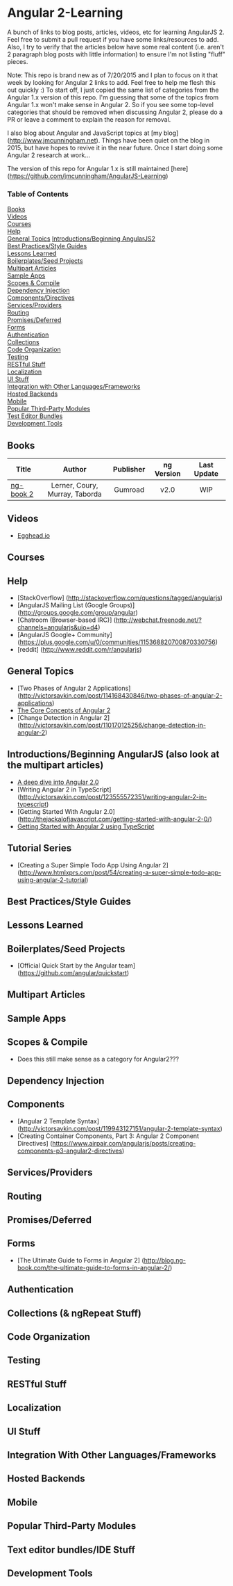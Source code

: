 Angular 2-Learning
==================

A bunch of links to blog posts, articles, videos, etc for learning AngularJS 2. Feel free to submit a pull request if you have some links/resources to add. Also, I try to verify that the articles below have some real content (i.e. aren't 2 paragraph blog posts with little information) to ensure I'm not listing "fluff" pieces. 

Note: This repo is brand new as of 7/20/2015 and I plan to focus on it that week by looking for Angular 2 links to add. Feel free to help me flesh this out quickly :) To start off, I just copied the same list of categories from the Angular 1.x version of this repo. I'm guessing that some of the topics from Angular 1.x won't make sense in Angular 2. So if you see some top-level categories that should be removed when discussing Angular 2, please do a PR or leave a comment to explain the reason for removal.

I also blog about Angular and JavaScript topics at [my blog] (http://www.jmcunningham.net). Things have been quiet on the blog in 2015, but have hopes to revive it in the near future. Once  I start doing some Angular 2 research at work...

The version of this repo for Angular 1.x is still maintained [here] (https://github.com/jmcunningham/AngularJS-Learning)

### Table of Contents
[Books](#books)  
[Videos](#videos)  
[Courses](#courses)   
[Help](#help)  
[General Topics](#general-topics) 
[Introductions/Beginning AngularJS2](#introductionsbeginning-angularjs-also-look-at-the-multipart-articles)  
[Best Practices/Style Guides](#best-practicesstyle-guides)  
[Lessons Learned](#lessons-learned)  
[Boilerplates/Seed Projects](#boilerplatesseed-projects)  
[Multipart Articles](#multipart-articles)  
[Sample Apps](#sample-apps)  
[Scopes & Compile](#scopes--compile)  
[Dependency Injection](#dependency-injection)  
[Components/Directives](#components)  
[Services/Providers](#servicesproviders)  
[Routing](#routing)  
[Promises/Deferred](#promisesdeferred)  
[Forms](#forms)  
[Authentication](#authentication)  
[Collections](#collections--ngrepeat-stuff)  
[Code Organization](#code-organization)  
[Testing](#testing)  
[RESTful Stuff](#restful-stuff)  
[Localization](#localization)  
[UI Stuff](#ui-stuff)  
[Integration with Other Languages/Frameworks](#integration-with-other-languagesframeworks)  
[Hosted Backends](#integration-with-other-languagesframeworks)  
[Mobile](#mobile)  
[Popular Third-Party Modules](#popular-third-party-modules)  
[Test Editor Bundles](#text-editor-bundleside-stuff)  
[Development Tools](#development-tools)  

## Books
| Title                                                                                                                                                   |                  Author                  |       Publisher      |    ng Version    | Last Update |
|---------------------------------------------------------------------------------------------------------------------------------------------------------|:----------------------------------------:|:--------------------:|:----------------:|:-----------:|
| [ng-book 2](https://www.ng-book.com/2/)                                                                                           | Lerner, Coury, Murray, Taborda               | Gumroad             | v2.0  |   WIP  |


## Videos
* [Egghead.io](https://egghead.io/technologies/angular2/)  

## Courses

## Help
* [StackOverflow] (http://stackoverflow.com/questions/tagged/angularjs)  
* [AngularJS Mailing List (Google Groups)] (http://groups.google.com/group/angular)  
* [Chatroom (Browser-based IRC)] (http://webchat.freenode.net/?channels=angularjs&uio=d4)  
* [AngularJS Google+ Community] (https://plus.google.com/u/0/communities/115368820700870330756)  
* [reddit] (http://www.reddit.com/r/angularjs)  

## General Topics
* [Two Phases of Angular 2 Applications] (http://victorsavkin.com/post/114168430846/two-phases-of-angular-2-applications)   
* [The Core Concepts of Angular 2](http://victorsavkin.com/post/118372404541/the-core-concepts-of-angular-2)  
* [Change Detection in Angular 2] (http://victorsavkin.com/post/110170125256/change-detection-in-angular-2)  

## Introductions/Beginning AngularJS (also look at the multipart articles)
* [A deep dive into Angular 2.0](https://www.opencredo.com/2015/07/08/a-deep-dive-into-angular-2-0/)  
* [Writing Angular 2 in TypeScript] (http://victorsavkin.com/post/123555572351/writing-angular-2-in-typescript)  
* [Getting Started With Angular 2.0] (http://thejackalofjavascript.com/getting-started-with-angular-2-0/)  
* [Getting Started with Angular 2 using TypeScript](http://www.sitepoint.com/getting-started-with-angular-2-using-typescript/)

## Tutorial Series
* [Creating a Super Simple Todo App Using Angular 2]   (http://www.htmlxprs.com/post/54/creating-a-super-simple-todo-app-using-angular-2-tutorial)  

## Best Practices/Style Guides

## Lessons Learned

## Boilerplates/Seed Projects
* [Official Quick Start by the Angular team] (https://github.com/angular/quickstart)  

## Multipart Articles

## Sample Apps

## Scopes & Compile
* Does this still make sense as a category for Angular2???

## Dependency Injection

## Components
* [Angular 2 Template Syntax] (http://victorsavkin.com/post/119943127151/angular-2-template-syntax)  
* [Creating Container Components, Part 3: Angular 2 Component Directives]   (https://www.airpair.com/angularjs/posts/creating-components-p3-angular2-directives)  

## Services/Providers

## Routing

## Promises/Deferred

## Forms
* [The Ultimate Guide to Forms in Angular 2] (http://blog.ng-book.com/the-ultimate-guide-to-forms-in-angular-2/)  

## Authentication

## Collections (& ngRepeat Stuff)

## Code Organization

## Testing

## RESTful Stuff

## Localization

## UI Stuff

## Integration With Other Languages/Frameworks

## Hosted Backends

## Mobile

## Popular Third-Party Modules

## Text editor bundles/IDE Stuff

## Development Tools
